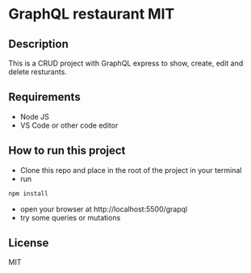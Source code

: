 # GraphQL restaurant MIT

## Description

This is a CRUD project with GraphQL express to show, create, edit and delete resturants.

## Requirements

- Node JS
- VS Code or other code editor

## How to run this project

- Clone this repo and place in the root of the project in your terminal
- run 
```bash
npm install
```
- open your browser at http://localhost:5500/grapql
- try some queries or mutations

## License
MIT